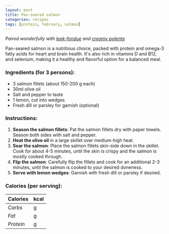 ```yaml
---
layout: post
title: Pan-seared salmon
categories: recipes
tags: [protein, february, salmon]
---
```


*Paired wonderfully with <a href="/recipes/leek-fondue">leek-fondue</a> and <a href="/recipes/creamy-polenta">creamy polenta</a>*

Pan-seared salmon is a nutritious choice, packed with protein and omega-3 fatty acids for heart and brain health. It's also rich in vitamins D and B12, and selenium, making it a healthy and flavorful option for a balanced meal.

### Ingredients (for 3 persons):
- 3 salmon fillets (about 150-200 g each)
- 30ml olive oil
- Salt and pepper to taste
- 1 lemon, cut into wedges
- Fresh dill or parsley for garnish (optional)

### Instructions:

1. **Season the salmon fillets**: Pat the salmon fillets dry with paper towels. Season both sides with salt and pepper.
2. **Heat the olive oil** in a large skillet over medium-high heat.
3. **Sear the salmon**: Place the salmon fillets skin-side down in the skillet. Cook for about 4-5 minutes, until the skin is crispy and the salmon is mostly cooked through.
4. **Flip the salmon**: Carefully flip the fillets and cook for an additional 2-3 minutes, until the salmon is cooked to your desired doneness.
5. **Serve with lemon wedges**: Garnish with fresh dill or parsley if desired.

### Calories (per serving):

| **Calories** | kcal |
| ----------- | ----------- |
| *Carbs* | g |
| *Fat* | g |
| *Protein* | g |